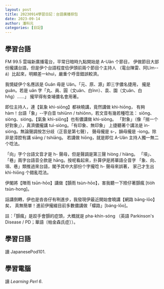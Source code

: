 ```yaml
---
layout: post
title: 20230914學習日記：台語廣播掠包
date: 2023-09-14
author: 潘科元
categories: [日記]
---
```

## 學習台語

FM 99.5 雲端新廣播電台，平常日暗時九點開始是 A-Uân 个節目，
伊做節目大部份攏講台語，但是伊个台語程度佮伊頭前兩个節目个主持人
（電台陳雷、阿Lîm--á）比起來，明顯差一khuì，嚴重个呼音錯誤較濟。

我憢疑伊个名應該是 Guân 毋是 Uân。「元、原、源」即三字儂名捷用，
攏是 guân。若是 uân 字「丸、員、圓（文uân、白înn）、袁、園（文uân、白hn̂g）……」
攏罕得有查埔儂名會用著。

即位主持人，連【氣象 khì-siōng】都袂曉講，竟然講做 khì-hiōng，
有夠 hàm！台語「象」\--字白音 tshiūnn / tshiōnn，若文音有幾若種唸法：
siōng、siòng、sióng。【氣象 khì-siōng】也有儂講做 khì-siòng。
「對象」（像「揣一个好對象」），真濟儂攏講 tuì-siòng。「有印象、無印象」
上捷聽著个講法是 ìn-sióng。無論聲調按怎分歧（正音是第七聲），
聲母攏是 s-，韻母攏是 -iong。除非是漳腔有講 siāng / tshiāng。
若講做 hiōng，就是即位 A-Uân 主持人獨一無二个唸法。

「向」字个台語文音才是 h- 聲母，但是聲調是第三聲 hiòng / hiàng。
「項」、「巷」兩字台語音仝款是 hāng。按呢看起來，扑算伊是將華語仝音字
「象、向、項、巷」類推過來台語，閣予其中大部份个字攏唸 h- 聲母來誤著，
家己才生出 khì-hiōng 个錯亂唸法。

伊閣將【陣雨 tsūn-hōo】講做【顫雨 tsùn-hōo】，害我聽一下險仔著顫瘋
[tio̍h tsùn-hong]。
 
話講倒轉，伊也是沓沓仔有咧進步，我發現伊最近開始會曉講【網路 bāng-lōo】矣，
真無簡單！進前伊攏綴目前多數儂講做「蠓路」[báng-lōo]。

註：「顫瘋」是跤手會顫的症頭，大概就是 pha-khín-sóng
（英語 Parkinson's Disease / PD；華語〔帕金森氏症〕）。

## 學習日語

讀 JapanesePod101.

## 學習電腦

讀 *Learning Perl 6*.

